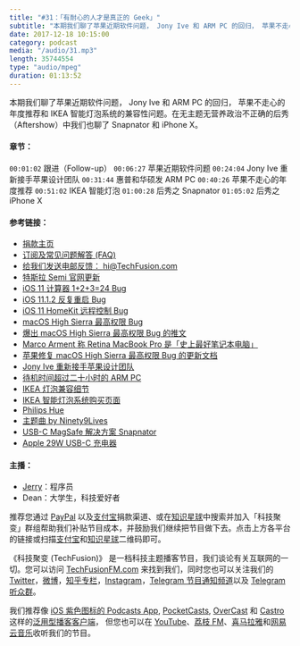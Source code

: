 ```yaml
---
title: "#31：「有耐心的人才是真正的 Geek」"
subtitle: "本期我们聊了苹果近期软件问题， Jony Ive 和 ARM PC 的回归， 苹果不走心的年度推荐和 IKEA 智能灯泡系统的兼容性问题。在无主题无营养政治不正确的后秀（Aftershow）中我们也聊了 Snapnator 和 iPhone X。"
date: 2017-12-18 10:15:00
category: podcast
media: "/audio/31.mp3"
length: 35744554 
type: "audio/mpeg"
duration: 01:13:52
---
```

本期我们聊了苹果近期软件问题， Jony Ive 和 ARM PC 的回归， 苹果不走心的年度推荐和 IKEA 智能灯泡系统的兼容性问题。在无主题无营养政治不正确的后秀（Aftershow）中我们也聊了 Snapnator 和 iPhone X。

#### 章节：
```00:01:02``` 跟进（Follow-up）
```00:06:27``` 苹果近期软件问题
```00:24:04``` Jony Ive 重新接手苹果设计团队
```00:31:44``` 惠普和华硕发 ARM PC
```00:40:26``` 苹果不走心的年度推荐
```00:51:02``` IKEA 智能灯泡
```01:00:28``` 后秀之 Snapnator
```01:05:02``` 后秀之 iPhone X

#### 参考链接：

- [捐款主页](https://techfusionfm.com/donate)
- [订阅及常见问题解答 (FAQ)](https://techfusionfm.com/faq)
- [给我们发送电邮反馈： hi@TechFusion.com](mailto:hi@techfusionfm.com)
- [特斯拉 Semi 官网更新](https://www.tesla.com/semi/)
- [iOS 11 计算器 1+2+3=24 Bug](https://www.macrumors.com/2017/10/24/ios-11-calculator-animation-bug/)
- [iOS 11.1.2 反复重启 Bug](https://www.macrumors.com/2017/12/02/ios-11-1-2-date-bug-crash-loop/)
- [iOS 11 HomeKit 远程控制 Bug](https://9to5mac.com/2017/12/07/homekit-vulnerability/)
- [macOS High Sierra 最高权限 Bug](https://www.theverge.com/2017/11/28/16711782/apple-macos-high-sierra-critical-password-security-flaw)
- [爆出 macOS High Sierra 最高权限 Bug 的推文](https://twitter.com/lemiorhan/status/935578694541770752)
- [Marco Arment 称 Retina MacBook Pro 是「史上最好笔记本电脑」 ](https://marco.org/2017/11/14/best-laptop-ever)
- [苹果修复 macOS High Sierra 最高权限 Bug 的更新文档](https://support.apple.com/en-us/HT208315)
- [Jony Ive 重新接手苹果设计团队](https://www.theverge.com/2017/12/8/16753794/apple-jony-ive-design-management-role-change/)
- [待机时间超过二十小时的 ARM PC](http://www.ifanr.com/950992?utm_source=rss&utm_medium=rss&utm_campaign=)
- [IKEA 灯泡兼容细节](http://www.ikea.com/gb/en/customer-service/smart-lighting-support/faq-smart-lighting/compatibility-protocols/)
- [IKEA 智能灯泡系统购买页面](https://www.ikea.cn/cn/zh/search/?query=TRÅDFRI)
- [Philips Hue](https://www.store.meethue.com)
- [主题曲 by Ninety9Lives](http://99l.tv/BleedingThroughYU)
- [USB-C MagSafe 解决方案 Snapnator](https://www.kickstarter.com/projects/436147229/snapnator-your-macbook-snap-feature-is-back/) 
- [Apple 29W USB-C 充电器](https://www.apple.com/shop/product/MJ262LL/A/29w-usb‑c-power-adapter?fnode=8b)

#### 主播：
- [Jerry](https://twitter.com/jerryfzhang)：程序员
- Dean：大学生，科技爱好者

推荐您通过 [PayPal](https://paypal.me/techfusionfm/5) 以及[支付宝](HTTPS://QR.ALIPAY.COM/FKX09288AJOENI0MVZXM12)捐款渠道、或在[知识星球](https://www.xiaomiquan.com)中搜索并加入「科技聚变」群组帮助我们补贴节目成本，并鼓励我们继续把节目做下去。点击上方各平台的链接或扫描[支付宝](https://techfusionfm.com/images/QR.JPG)和[知识星球](https://t.zsxq.com/IEmEM3f)二维码即可。

《科技聚变 (TechFusion)》 是一档科技主题播客节目，我们谈论有关互联网的一切。您可以访问 [TechFusionFM.com](https://TechFusionFM.com) 来找到我们，同时您也可以关注我们的 [Twitter](http://twitter.com/TechFusionFM)，[微博](http://weibo.com/TechFusionFM)，[知乎专栏](https://zhuanlan.zhihu.com/TechFusion)，[Instagram](http://instagram.com/TechFusionFM)，[Telegram 节目通知频道](https://t.me/TechFusionFM)以及 [Telegram 听众群](https://t.me/TechFusionChat)。

我们推荐像 [iOS 紫色图标的 Podcasts App](https://itunes.apple.com/cn/podcast/id1202658654), [PocketCasts](http://pca.st/podcast/28fcd200-cc7c-0134-10da-25324e2a541d), [OverCast](https://overcast.fm) 和 [Castro](http://supertop.co/castro/) 这样的[泛用型播客客户端](https://techfusionfm.com/faq)， 但您也可以在 [YouTube](https://www.youtube.com/channel/UC6uvHf21Tjm5lepw6P2Ki-Q)、[荔枝 FM](https://www.lizhi.fm/1494013/)、[喜马拉雅](http://www.ximalaya.com/72456289/album/6648521)和[网易云音乐](http://music.163.com/#/djradio?id=347498120)收听我们的节目。

